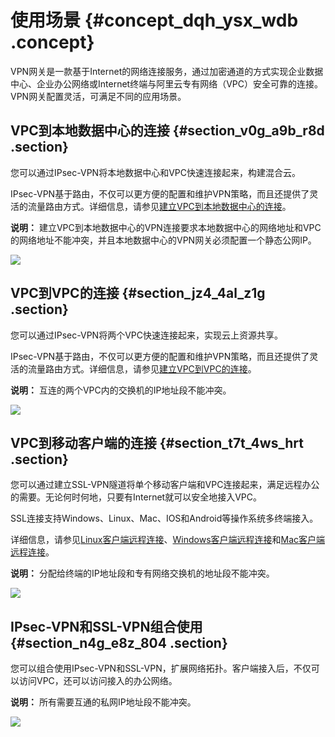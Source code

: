 # 使用场景 {#concept_dqh_ysx_wdb .concept}

VPN网关是一款基于Internet的网络连接服务，通过加密通道的方式实现企业数据中心、企业办公网络或Internet终端与阿里云专有网络（VPC）安全可靠的连接。VPN网关配置灵活，可满足不同的应用场景。

## VPC到本地数据中心的连接 {#section_v0g_a9b_r8d .section}

您可以通过IPsec-VPN将本地数据中心和VPC快速连接起来，构建混合云。

IPsec-VPN基于路由，不仅可以更方便的配置和维护VPN策略，而且还提供了灵活的流量路由方式。详细信息，请参见[建立VPC到本地数据中心的连接](../../../../cn.zh-CN/IPsec-VPN入门/建立VPC到本地数据中心的连接.md#)。

**说明：** 建立VPC到本地数据中心的VPN连接要求本地数据中心的网络地址和VPC的网络地址不能冲突，并且本地数据中心的VPN网关必须配置一个静态公网IP。

![](http://static-aliyun-doc.oss-cn-hangzhou.aliyuncs.com/assets/img/13347/15608265353235_zh-CN.png)

## VPC到VPC的连接 {#section_jz4_4al_z1g .section}

您可以通过IPsec-VPN将两个VPC快速连接起来，实现云上资源共享。

IPsec-VPN基于路由，不仅可以更方便的配置和维护VPN策略，而且还提供了灵活的流量路由方式。详细信息，请参见[建立VPC到VPC的连接](../../../../cn.zh-CN/用户指南/配置IPsec-VPN/建立VPC到VPC的连接.md#)。

**说明：** 互连的两个VPC内的交换机的IP地址段不能冲突。

![](http://static-aliyun-doc.oss-cn-hangzhou.aliyuncs.com/assets/img/13347/156082653647477_zh-CN.png)

## VPC到移动客户端的连接 {#section_t7t_4ws_hrt .section}

您可以通过建立SSL-VPN隧道将单个移动客户端和VPC连接起来，满足远程办公的需要。无论何时何地，只要有Internet就可以安全地接入VPC。

SSL连接支持Windows、Linux、Mac、IOS和Android等操作系统多终端接入。

详细信息，请参见[Linux客户端远程连接](../../../../cn.zh-CN/SSL-VPN入门/Linux客户端远程连接.md#)、[Windows客户端远程连接](../../../../cn.zh-CN/SSL-VPN入门/Windows客户端远程连接.md#)和[Mac客户端远程连接](../../../../cn.zh-CN/SSL-VPN入门/Mac客户端远程连接.md#)。

**说明：** 分配给终端的IP地址段和专有网络交换机的地址段不能冲突。

![](http://static-aliyun-doc.oss-cn-hangzhou.aliyuncs.com/assets/img/13347/156082653647480_zh-CN.png)

## IPsec-VPN和SSL-VPN组合使用 {#section_n4g_e8z_804 .section}

您可以组合使用IPsec-VPN和SSL-VPN，扩展网络拓扑。客户端接入后，不仅可以访问VPC，还可以访问接入的办公网络。

**说明：** 所有需要互通的私网IP地址段不能冲突。

![](http://static-aliyun-doc.oss-cn-hangzhou.aliyuncs.com/assets/img/13347/156082653647485_zh-CN.png)

